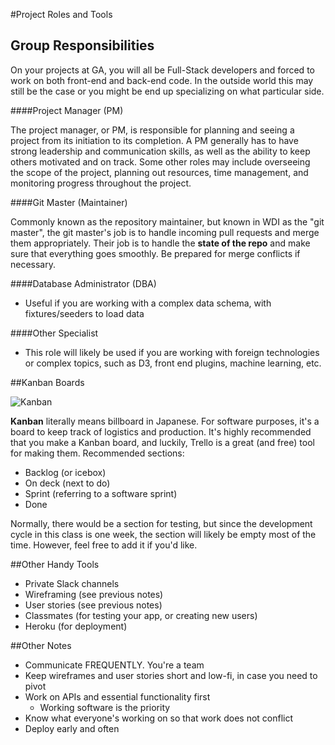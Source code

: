 #Project Roles and Tools

## Group Responsibilities

On your projects at GA, you will all be Full-Stack developers and forced to work on both front-end and back-end code. In the outside world this may still be the case or you might be end up specializing on what particular side.

####Project Manager (PM)

The project manager, or PM, is responsible for planning and seeing a project from its initiation to its completion. A PM generally has to have strong leadership and communication skills, as well as the ability to keep others motivated and on track. Some other roles may include overseeing the scope of the project, planning out resources, time management, and monitoring progress throughout the project.

####Git Master (Maintainer)

Commonly known as the repository maintainer, but known in WDI as the "git master", the git master's job is to handle incoming pull requests and merge them appropriately. Their job is to handle the **state of the repo** and make sure that everything goes smoothly. Be prepared for merge conflicts if necessary.

####Database Administrator (DBA)

* Useful if you are working with a complex data schema, with fixtures/seeders to load data

####Other Specialist

* This role will likely be used if you are working with foreign technologies or complex topics, such as D3, front end plugins, machine learning, etc.

##Kanban Boards

![Kanban](https://olemortenamundsen.files.wordpress.com/2010/03/kanban_illustration.png)

**Kanban** literally means billboard in Japanese. For software purposes, it's a board to keep track of logistics and production. It's highly recommended that you make a Kanban board, and luckily, Trello is a great (and free) tool for making them. Recommended sections:

* Backlog (or icebox)
* On deck (next to do)
* Sprint (referring to a software sprint)
* Done

Normally, there would be a section for testing, but since the development cycle in this class is one week, the section will likely be empty most of the time. However, feel free to add it if you'd like.

##Other Handy Tools

* Private Slack channels
* Wireframing (see previous notes)
* User stories (see previous notes)
* Classmates (for testing your app, or creating new users)
* Heroku (for deployment)

##Other Notes

* Communicate FREQUENTLY. You're a team
* Keep wireframes and user stories short and low-fi, in case you need to pivot
* Work on APIs and essential functionality first
  * Working software is the priority
* Know what everyone's working on so that work does not conflict
* Deploy early and often
